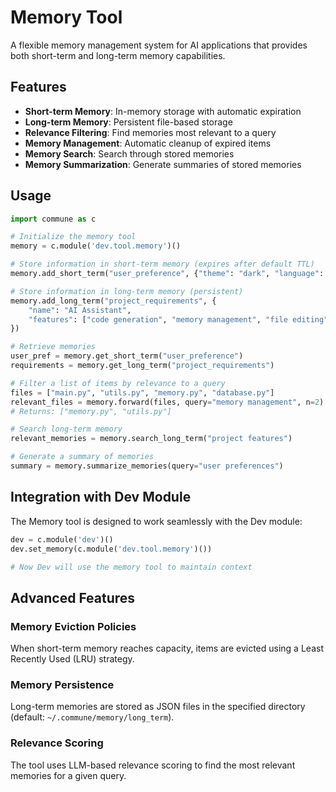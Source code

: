 
# Memory Tool

A flexible memory management system for AI applications that provides both short-term and long-term memory capabilities.

## Features

- **Short-term Memory**: In-memory storage with automatic expiration
- **Long-term Memory**: Persistent file-based storage
- **Relevance Filtering**: Find memories most relevant to a query
- **Memory Management**: Automatic cleanup of expired items
- **Memory Search**: Search through stored memories
- **Memory Summarization**: Generate summaries of stored memories

## Usage

```python
import commune as c

# Initialize the memory tool
memory = c.module('dev.tool.memory')()

# Store information in short-term memory (expires after default TTL)
memory.add_short_term("user_preference", {"theme": "dark", "language": "python"})

# Store information in long-term memory (persistent)
memory.add_long_term("project_requirements", {
    "name": "AI Assistant",
    "features": ["code generation", "memory management", "file editing"]
})

# Retrieve memories
user_pref = memory.get_short_term("user_preference")
requirements = memory.get_long_term("project_requirements")

# Filter a list of items by relevance to a query
files = ["main.py", "utils.py", "memory.py", "database.py"]
relevant_files = memory.forward(files, query="memory management", n=2)
# Returns: ["memory.py", "utils.py"]

# Search long-term memory
relevant_memories = memory.search_long_term("project features")

# Generate a summary of memories
summary = memory.summarize_memories(query="user preferences")
```

## Integration with Dev Module

The Memory tool is designed to work seamlessly with the Dev module:

```python
dev = c.module('dev')()
dev.set_memory(c.module('dev.tool.memory')())

# Now Dev will use the memory tool to maintain context
```

## Advanced Features

### Memory Eviction Policies

When short-term memory reaches capacity, items are evicted using a Least Recently Used (LRU) strategy.

### Memory Persistence

Long-term memories are stored as JSON files in the specified directory (default: `~/.commune/memory/long_term`).

### Relevance Scoring

The tool uses LLM-based relevance scoring to find the most relevant memories for a given query.
